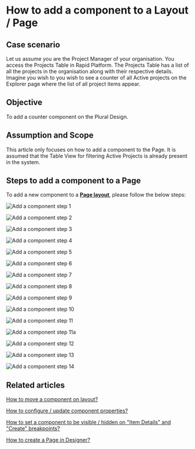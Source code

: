 # How to add a component to a Layout / Page

## Case scenario

Let us assume you are the Project Manager of your organisation. You access the Projects Table in Rapid Platform. The Projects Table has a list of all the projects in the organisation along with their respective details. Imagine you wish to you wish to see a counter of all Active projects on the Explorer page where the list of all project items appear.

## Objective

To add a counter component on the Plural Design.

## Assumption and Scope

This article only focuses on how to add a component to the Page. It is assumed that the Table View for filtering Active Projects is already present in the system.

## Steps to add a component to a Page

To add a new component to a [**Page layout**](/docs/Rapid/3-User%20Manual/glossary/glossary.md#layout "Page, layout and component"), please follow the below steps:

![Add a component step 1](<Add component step 1.png>)

![Add a component step 2](<Add component step 2.png>)

![Add a component step 3](<Add component step 3.png>)

![Add a component step 4](<Add component step 4.png>)

![Add a component step 5](<Add component step 5.png>)

![Add a component step 6](<Add component step 6.png>)

![Add a component step 7](<Add component step 7.png>)

![Add a component step 8](<Add component step 8.png>)

![Add a component step 9](<Add component step 9.png>)

![Add a component step 10](<Add component step 10.png>)

![Add a component step 11](<Add component step 11.png>)

![Add a component step 11a](<Add component step 11a.png>)

![Add a component step 12](<Add component step 12.png>)

![Add a component step 13](<Add component step 13.png>)

![Add a component step 14](<Add component step 14.png>)

## Related articles

[How to move a component on layout?](/docs/Rapid/4-Keyper%20Manual/2-Designer/2-Pages/5-how-to-guides/how-to-arrange-a-component-on-a-grid/how-to-arrange-a-component-on-a-grid.md "How to move a component on layout?")

[How to configure / update component properties?](/docs/Rapid/4-Keyper%20Manual/2-Designer/2-Pages/5-how-to-guides/how-to-configure-a-component/how-to-configure-a-component.md "How to configure / update component properties?")

[How to set a component to be visible / hidden on "Item Details" and "Create" breakpoints?](/docs/Rapid/4-Keyper%20Manual/2-Designer/2-Pages/5-how-to-guides/how-to-hide-components-on-breakpoints/how-to-hide-components-on-breakpoints.md "How to set a component to be visible / hidden on 'Item Details' and 'Create' breakpoints?")

[How to create a Page in Designer?](/docs/Rapid/4-Keyper%20Manual/2-Designer/2-Pages/5-how-to-guides/how-to-create-pages/how-to-create-pages.md "How to create a Page in Designer?")
